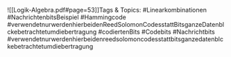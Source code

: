 
![[Logik-Algebra.pdf#page=53]]Tags & Topics:
   #Linearkombinationen
   #NachrichtenbitsBeispiel
   #Hammingcode
   #verwendetnurwerdenhierbeidenReedSolomonCodesstattBitsganzeDatenblckebetrachtetumdiebertragung
   #codiertenBits
   #Codebits
   #Nachrichtbits
   #verwendetnurwerdenhierbeidenreedsolomoncodesstattbitsganzedatenblckebetrachtetumdiebertragung